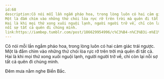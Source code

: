 ```yaml
---
id:68
description:Cô nói mỗi lần ngắm pháo hoa, trong lòng luôn có hai cảm giác trái ngược.
Một là đắm chìm vào những thứ chói lòa rực rỡ trên trời mà quên đi tất cả.
Hai là khi mọi thứ xong xuôi nguội lạnh, người người trở về, chỉ còn lại
nỗi sợ tất cả quên đi chúng mình.
link:https://iambep.tumblr.com/post/186629954996/c%C3%B4-n%C3%B3i-m%E1%BB%97i-l%E1%BA%A7n-ng%E1%BA%AFm-ph%C3%A1o-hoa-trong-l%C3%B2ng-lu%C3%B4n-c%C3%B3
---
```


Cô nói mỗi lần ngắm pháo hoa, trong lòng luôn có hai cảm giác trái ngược.
Một là đắm chìm vào những thứ chói lòa rực rỡ trên trời mà quên đi tất cả.
Hai là khi mọi thứ xong xuôi nguội lạnh, người người trở về, chỉ còn lại
nỗi sợ tất cả quên đi chúng mình.

Đêm mưa nằm nghe Biển Bắc.